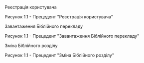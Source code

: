 Реєстрація користувача


Рисунок 1.1 - Прецедент "Реєстрація користувача"

Завантаження Біблійного перекладу


Рисунок 1.1 - Прецедент "Завантаження Біблійного перекладу"

Зміна Біблійного розділу


Рисунок 1.1 - Прецедент "Зміна Біблійного розділу"
